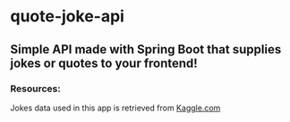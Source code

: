 # quote-joke-api

## Simple API made with Spring Boot that supplies jokes or quotes to your frontend!



### Resources:
Jokes data used in this app is retrieved from [Kaggle.com](https://www.kaggle.com/datasets/abhinavmoudgil95/short-jokes)